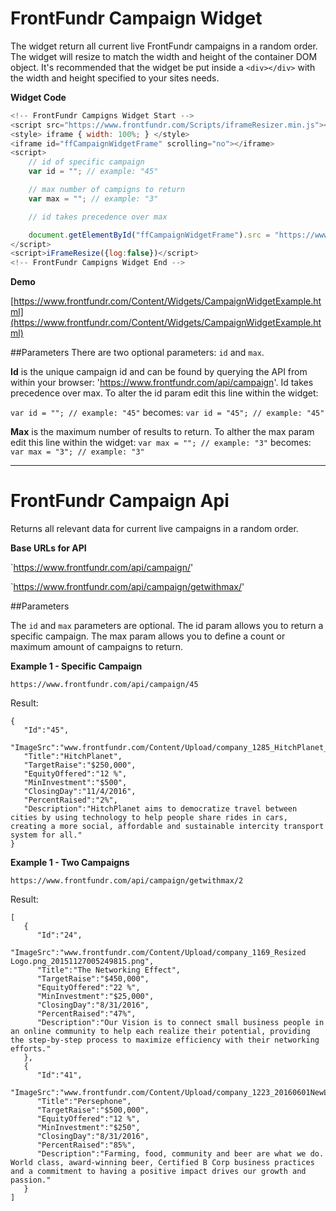 # FrontFundr Campaign Widget

The widget return all current live FrontFundr campaigns in a random order. The widget will resize to match the width and height of the container DOM object. It's recommended that the widget be put inside a `<div></div>` with the width and height specified to your sites needs.

**Widget Code**
```javascript
<!-- FrontFundr Campigns Widget Start -->
<script src="https://www.frontfundr.com/Scripts/iframeResizer.min.js"></script>
<style> iframe { width: 100%; } </style>
<iframe id="ffCampaignWidgetFrame" scrolling="no"></iframe>
<script>
    // id of specific campaign
    var id = ""; // example: "45"

    // max number of campigns to return
    var max = ""; // example: "3"

    // id takes precedence over max

    document.getElementById("ffCampaignWidgetFrame").src = "https://www.frontfundr.com/Content/Widgets/CampaignWidget.html?id=" + id + "&max=" + max;
</script>
<script>iFrameResize({log:false})</script>
<!-- FrontFundr Campigns Widget End -->
```

**Demo**

[https://www.frontfundr.com/Content/Widgets/CampaignWidgetExample.html](https://www.frontfundr.com/Content/Widgets/CampaignWidgetExample.html)

##Parameters
There are two optional parameters: `id` and `max`.

**Id** is the unique campaign id and can be found by querying the API from within your browser: 'https://www.frontfundr.com/api/campaign'. Id takes precedence over max. To alter the id param edit this line within the widget:

`var id = ""; // example: "45"` becomes: `var id = "45"; // example: "45"`

**Max** is the maximum number of results to return. To alther the max param edit this line within the widget:
`var max = ""; // example: "3"` becomes: `var max = "3"; // example: "3"`


---

# FrontFundr Campaign Api

Returns all relevant data for current live campaigns in a random order.

**Base URLs for API**

`https://www.frontfundr.com/api/campaign/<id>'

`https://www.frontfundr.com/api/campaign/getwithmax/<max>'

##Parameters

The `id` and `max` parameters are optional. The id param allows you to return a specific campaign. The max param allows you to define a count or maximum amount of campaigns to return.

**Example 1 - Specific Campaign**

`https://www.frontfundr.com/api/campaign/45`

Result:

```
{  
   "Id":"45",
   "ImageSrc":"www.frontfundr.com/Content/Upload/company_1285_HitchPlanet_New_FMT.jpg_20160722160833045.jpg",
   "Title":"HitchPlanet",
   "TargetRaise":"$250,000",
   "EquityOffered":"12 %",
   "MinInvestment":"$500",
   "ClosingDay":"11/4/2016",
   "PercentRaised":"2%",
   "Description":"HitchPlanet aims to democratize travel between cities by using technology to help people share rides in cars, creating a more social, affordable and sustainable intercity transport system for all."
}
```

**Example 1 - Two Campaigns**

`https://www.frontfundr.com/api/campaign/getwithmax/2`

Result:

```
[  
   {  
      "Id":"24",
      "ImageSrc":"www.frontfundr.com/Content/Upload/company_1169_Resized Logo.png_20151127005249815.png",
      "Title":"The Networking Effect",
      "TargetRaise":"$450,000",
      "EquityOffered":"22 %",
      "MinInvestment":"$25,000",
      "ClosingDay":"8/31/2016",
      "PercentRaised":"47%",
      "Description":"Our Vision is to connect small business people in an online community to help each realize their potential, providing the step-by-step process to maximize efficiency with their networking efforts."
   },
   {  
      "Id":"41",
      "ImageSrc":"www.frontfundr.com/Content/Upload/company_1223_20160601NewLogoforlaunch.png_20160601182554663.png",
      "Title":"Persephone",
      "TargetRaise":"$500,000",
      "EquityOffered":"12 %",
      "MinInvestment":"$250",
      "ClosingDay":"8/31/2016",
      "PercentRaised":"85%",
      "Description":"Farming, food, community and beer are what we do. World class, award-winning beer, Certified B Corp business practices and a commitment to having a positive impact drives our growth and passion."
   }
]
```
